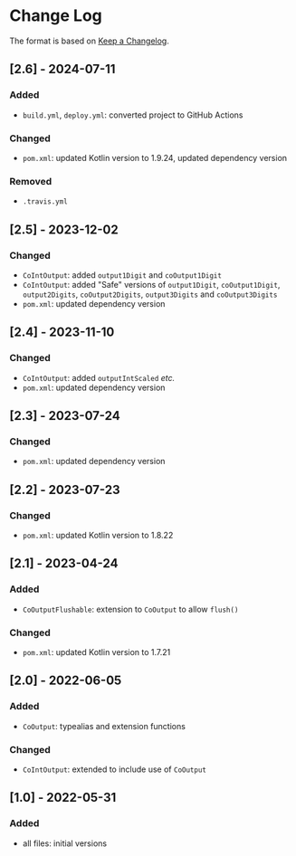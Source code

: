 # Change Log

The format is based on [Keep a Changelog](http://keepachangelog.com/).

## [2.6] - 2024-07-11
### Added
- `build.yml`, `deploy.yml`: converted project to GitHub Actions
### Changed
- `pom.xml`: updated Kotlin version to 1.9.24, updated dependency version
### Removed
- `.travis.yml`

## [2.5] - 2023-12-02
### Changed
- `CoIntOutput`: added `output1Digit` and `coOutput1Digit`
- `CoIntOutput`: added "Safe" versions of `output1Digit`, `coOutput1Digit`, `output2Digits`, `coOutput2Digits`,
  `output3Digits` and `coOutput3Digits`
- `pom.xml`: updated dependency version

## [2.4] - 2023-11-10
### Changed
- `CoIntOutput`: added `outputIntScaled` _etc._
- `pom.xml`: updated dependency version

## [2.3] - 2023-07-24
### Changed
- `pom.xml`: updated dependency version

## [2.2] - 2023-07-23
### Changed
- `pom.xml`: updated Kotlin version to 1.8.22

## [2.1] - 2023-04-24
### Added
- `CoOutputFlushable`: extension to `CoOutput` to allow `flush()`
### Changed
- `pom.xml`: updated Kotlin version to 1.7.21

## [2.0] - 2022-06-05
### Added
- `CoOutput`: typealias and extension functions
### Changed
- `CoIntOutput`: extended to include use of `CoOutput`

## [1.0] - 2022-05-31
### Added
- all files: initial versions
